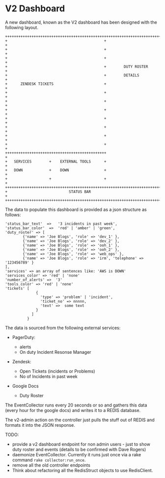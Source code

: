 # V2 Dashboard


A new dashboard, known as the V2 dashboard has been designed with the 
following layout.

    ++++++++++++++++++++++++++++++++++++++++++++++++++++++++++++++++++++++++++
    +                                            +                           +  
    +                                            +                           +  
    +                                            +                           +  
    +                                            +        DUTY ROSTER        +  
    +                                            +        DETAILS            +  
    +      ZENDESK TICKETS                       +                           +  
    +                                            +                           +  
    +                                            +                           +  
    +                                            +                           +  
    +                                            +                           +  
    +                                            +                           +  
    +                                            +                           +  
    +                                            +                           +  
    ++++++++++++++++++++++++++++++++++++++++++++++                           +
    +   SERVICES        +    EXTERNAL TOOLS      +                           +
    +   DOWN            +    DOWN                +                           +
    +                   +                        +                           +
    ++++++++++++++++++++++++++++++++++++++++++++++++++++++++++++++++++++++++++
    +                            STATUS BAR                                  +
    ++++++++++++++++++++++++++++++++++++++++++++++++++++++++++++++++++++++++++


The data to populate this dashboard is provided as a json structure as follows:

    'status_bar_text'  =>   '3 incidents in past week',
    'status_bar_color'  =>  'red' | 'amber' | 'green',
    'duty_roster' => [
            {'name' => 'Joe Blogs', 'role' => 'dev_1' },
            {'name' => 'Joe Blogs', 'role' => 'dev_2' },
            {'name' => 'Joe Blogs', 'role' => 'ooh_1' },
            {'name' => 'Joe Blogs', 'role' => 'ooh_2' },
            {'name' => 'Joe Blogs', 'role' => 'web_ops' },
            {'name' => 'Joe Blogs', 'role' => 'irm', 'telephone' => '123456789' }
    ],
    'services' => an array of sentences like: 'AWS is DOWN'
    'services_color' => 'red' | 'none'
    'number_of_alerts' =>  '3'
    'tools_color' => 'red' | 'none'
    'tickets' [
                  {
                    'type' => 'problem' | 'incident',
                    'ticket_no' => nnnnn,
                    'text' =>  some text
                  }
                ]
              }


  The data is sourced from the following external services:

  - PagerDuty: 
    - alerts
    - On duty Incident Resonse Manager

  - Zendesk:
    - Open Tickets (incidents or Problems)
    - No of Incidents in past week

  - Google Docs
    - Duty Roster

The EventCollector runs every 20 seconds or so and gathers this data (every hour for the google docs) and writes it to a REDIS database.

The v2-admin action on the controller just pulls the stuff out of REDIS and formats it into the JSON response.




TODO:
 - provide a v2 dashboard endpoint for non admin users - just to show duty roster and events (details to be confirmed with Dave Rogers)
 - daemonize EventCollector.  Currently it runs just once via a rake command ```rake collector:run_once```.
 - remove all the old controller endpoints
 - Think about refactoring all the RedisStruct objects to use RedisClient.  










